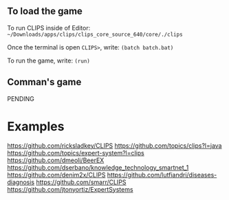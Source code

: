 ## To load the game

To run CLIPS inside of Editor: `~/Downloads/apps/clips/clips_core_source_640/core/./clips`

Once the terminal is open `CLIPS>`, write: `(batch batch.bat)`

To run the game, write: `(run)`


## Comman's game
PENDING

# Examples
https://github.com/ricksladkey/CLIPS
https://github.com/topics/clips?l=java
https://github.com/topics/expert-system?l=clips
https://github.com/dmeoli/BeerEX
https://github.com/dserbano/knowledge_technology_smartnet_1
https://github.com/denim2x/CLIPS
https://github.com/lutfiandri/diseases-diagnosis
https://github.com/smarr/CLIPS
https://github.com/jtonyortiz/ExpertSystems